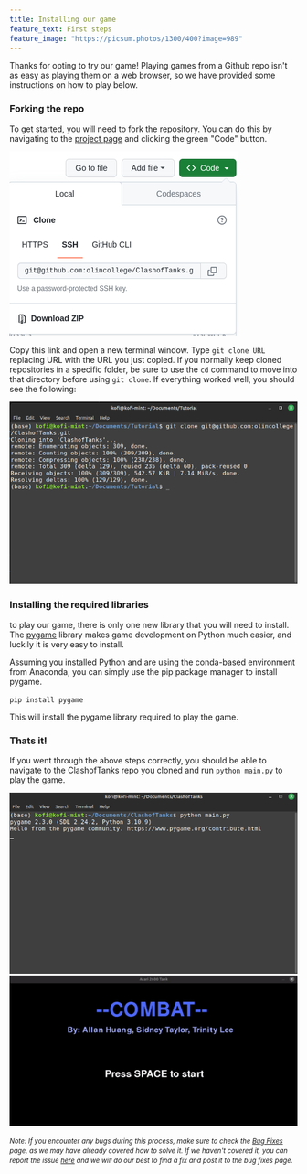 ```yaml
---
title: Installing our game
feature_text: First steps
feature_image: "https://picsum.photos/1300/400?image=989"
---
```


Thanks for opting to try our game! Playing games from a Github repo isn't as easy as playing them on a web browser, so we have provided some instructions on how to play below.

### Forking the repo
To get started, you will need to fork the repository. You can do this by navigating to the [project page](https://github.com/olincollege/ClashofTanks) and clicking the green "Code" button.


![](assets/setup-guide/fork-repo.png)

Copy this link and open a new terminal window. Type `git clone URL` replacing URL with the URL you just copied. If you normally keep cloned repositories in a specific folder, be sure to use the `cd` command to move into that directory before using `git clone`. If everything worked well, you should see the following:


![](assets/setup-guide/cloned-repo.png)


### Installing the required libraries
to play our game, there is only one new library that you will need to install. The [pygame](https://pygame.org/news) library makes game development on Python much easier, and luckily it is very easy to install.

Assuming you installed Python and are using the conda-based environment from Anaconda, you can simply use the pip package manager to install pygame.

`pip install pygame`

This will install the pygame library required to play the game.


### Thats it!
If you went through the above steps correctly, you should be able to navigate to the ClashofTanks repo you cloned and run `python main.py` to play the game.

![](assets/setup-guide/run-game.png)\
![](assets/setup-guide/home-screen.gif)


<small><em>Note: If you encounter any bugs during this process, make sure to check the [Bug Fixes](https://olincollege.github.io/ClashofTanks/blog/) page, as we may have already covered how to solve it. If we haven't covered it, you can report the issue [here](https://olincollege.github.io/ClashofTanks/bugs/) and we will do our best to find a fix and post it to the bug fixes page.</em></small>
